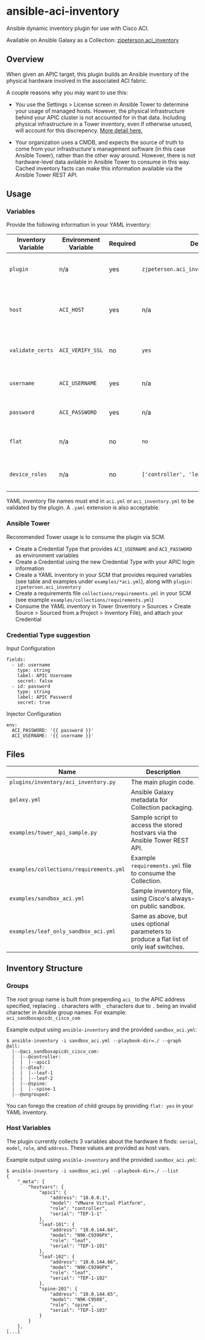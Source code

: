# ansible-aci-inventory
Ansible dynamic inventory plugin for use with Cisco ACI.

Available on Ansible Galaxy as a Collection: [zjpeterson.aci_inventory](https://galaxy.ansible.com/zjpeterson/aci_inventory)

## Overview
When given an APIC target, this plugin builds an Ansible inventory of the physical hardware involved in the associated ACI fabric.

A couple reasons why you may want to use this:

- You use the Settings > License screen in Ansible Tower to determine your usage of managed hosts. However, the physical infrastructure behind your APIC cluster is not accounted for in that data. Including physical infrastructure in a Tower inventory, even if otherwise unused, will account for this discrepency. [More detail here.](https://access.redhat.com/articles/3331481)

- Your organization uses a CMDB, and expects the source of truth to come from your infrastructure's management software (in this case Ansible Tower), rather than the other way around. However, there is not hardware-level data avilable in Ansible Tower to consume in this way. Cached inventory facts can make this information available via the Ansible Tower REST API.

## Usage

### Variables

Provide the following information in your YAML inventory:

| Inventory Variable | Environment Variable | Required | Default                                  | Description                                                       |
| ------------------ | -------------------- | -------- | ---------------------------------------- | ----------------------------------------------------------------- |
| `plugin`           | n/a                  | yes      | `zjpeterson.aci_inventory.aci_inventory` | The fully-qualified name of the plugin                            |
| `host`             | `ACI_HOST`           | yes      | n/a                                      | IP Address or hostname of APIC resolvable by Ansible control host |
| `validate_certs`   | `ACI_VERIFY_SSL`     | no       | `yes`                                    | If no, SSL certificates will not be validated                     |
| `username`         | `ACI_USERNAME`       | yes      | n/a                                      | The username to use for authentication                            |
| `password`         | `ACI_PASSWORD`       | yes      | n/a                                      | The password to use for authentication                            |
| `flat`             | n/a                  | no       | `no`                                     | Instruct the plugin not to create child groups                    |
| `device_roles`     | n/a                  | no       | `['controller', 'leaf', 'spine']`        | Instruct the plugin to only get devices of certain roles          |

YAML inventory file names must end in `aci.yml` or `aci_inventory.yml` to be validated by the plugin. A `.yaml` extension is also acceptable.

### Ansible Tower

Recommended Tower usage is to consume the plugin via SCM.

- Create a Credential Type that provides `ACI_USERNAME` and `ACI_PASSWORD` as environment variables
- Create a Credential using the new Credential Type with your APIC login information
- Create a YAML inventory in your SCM that provides required variables (see table and examples under `examples/*aci.yml`), along with `plugin: zjpeterson.aci_inventory`
- Create a requirements file `collections/requirements.yml` in your SCM (see example `examples/collections/requirements.yml`)
- Consume the YAML inventory in Tower (Inventory > Sources > Create Source > Sourced from a Project > Inventory File), and attach your Credential

### Credential Type suggestion

Input Configuration
```
fields:
  - id: username
    type: string
    label: APIC Username
    secret: false
  - id: password
    type: string
    label: APIC Password
    secret: true
```

Injector Configuration
```
env:
  ACI_PASSWORD: '{{ password }}'
  ACI_USERNAME: '{{ username }}'
```

## Files
| Name                                    | Description                                                                               |
| --------------------------------------- | ----------------------------------------------------------------------------------------- |
| `plugins/inventory/aci_inventory.py`    | The main plugin code.                                                                     |
| `galaxy.yml`                            | Ansible Galaxy metadata for Collection packaging.                                         |
| `examples/tower_api_sample.py`          | Sample script to access the stored hostvars via the Ansible Tower REST API.               |
| `examples/collections/requirements.yml` | Example `requirements.yml` file to consume the Collection.                                |
| `examples/sandbox_aci.yml`              | Sample inventory file, using Cisco's always-on public sandbox.                            |
| `examples/leaf_only_sandbox_aci.yml`    | Same as above, but uses optional parameters to produce a flat list of only leaf switches. |

## Inventory Structure

### Groups
The root group name is built from prepending `aci_` to the APIC address specified, replacing `.` characters with `_` characters due to `.` being an invalid character in Ansible group names. For example: `aci_sandboxapicdc_cisco_com`

Example output using `ansible-inventory` and the provided `sandbox_aci.yml`:
```
$ ansible-inventory -i sandbox_aci.yml --playbook-dir=./ --graph
@all:
  |--@aci_sandboxapicdc_cisco_com:
  |  |--@controller:
  |  |  |--apic1
  |  |--@leaf:
  |  |  |--leaf-1
  |  |  |--leaf-2
  |  |--@spine:
  |  |  |--spine-1
  |--@ungrouped:
```
You can forego the creation of child groups by providing `flat: yes` in your YAML inventory.

### Host Variables
The plugin currently collects 3 variables about the hardware it finds: `serial`, `model`, `role`, and `address`. These values are provided as host vars.

Example output using `ansible-inventory` and the provided `sandbox_aci.yml`:
```
$ ansible-inventory -i sandbox_aci.yml --playbook-dir=./ --list
{
    "_meta": {
        "hostvars": {
            "apic1": {
                "address": "10.0.0.1",
                "model": "VMware Virtual Platform",
                "role": "controller",
                "serial": "TEP-1-1"
            },
            "leaf-101": {
                "address": "10.0.144.64",
                "model": "N9K-C9396PX",
                "role": "leaf",
                "serial": "TEP-1-101"
            },
            "leaf-102": {
                "address": "10.0.144.66",
                "model": "N9K-C9396PX",
                "role": "leaf",
                "serial": "TEP-1-102"
            },
            "spine-201": {
                "address": "10.0.144.65",
                "model": "N9K-C9508",
                "role": "spine",
                "serial": "TEP-1-103"
            }
        }
    },
[...]
```
